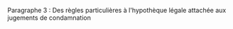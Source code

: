 Paragraphe 3 :  Des règles particulières à l'hypothèque légale attachée aux jugements de condamnation